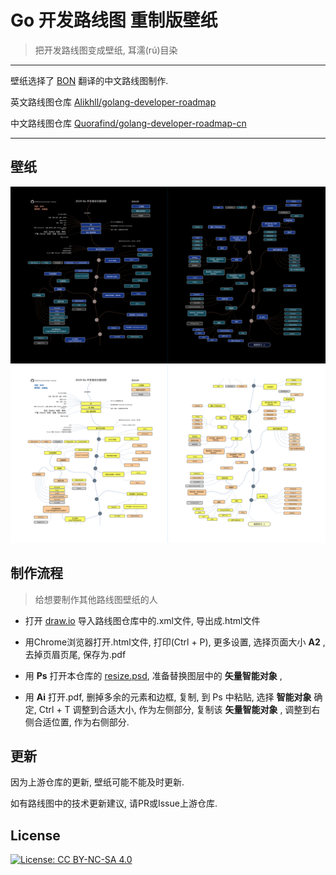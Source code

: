 # Go  开发路线图 重制版壁纸
> 把开发路线图变成壁纸, 耳濡(rú)目染

--------

壁纸选择了 [BON](https://github.com/Quorafind) 翻译的中文路线图制作.

英文路线图仓库 [Alikhll/golang-developer-roadmap](https://github.com/Alikhll/golang-developer-roadmap)

中文路线图仓库 [Quorafind/golang-developer-roadmap-cn](https://github.com/Quorafind/golang-developer-roadmap-cn)

--------

## 壁纸
![Black](./resize.png)
![White](./resizeW.png)

## 制作流程
> 给想要制作其他路线图壁纸的人

- 打开 [draw.io](https://www.draw.io/) 导入路线图仓库中的.xml文件, 导出成.html文件

- 用Chrome浏览器打开.html文件, 打印(Ctrl + P), 更多设置, 选择页面大小 **A2** , 去掉页眉页尾, 保存为.pdf

- 用 **Ps** 打开本仓库的 [resize.psd](./resize.psd), 准备替换图层中的 **矢量智能对象** ,

- 用 **Ai** 打开.pdf, 删掉多余的元素和边框, 复制, 到 Ps 中粘贴, 选择 **智能对象** 确定, Ctrl + T 调整到合适大小, 作为左侧部分, 复制该 **矢量智能对象** , 调整到右侧合适位置, 作为右侧部分.

## 更新

因为上游仓库的更新, 壁纸可能不能及时更新.

如有路线图中的技术更新建议, 请PR或Issue上游仓库.

## License

[![License: CC BY-NC-SA 4.0](https://img.shields.io/badge/License-CC%20BY--NC--SA%204.0-lightgrey.svg)](https://creativecommons.org/licenses/by-nc-sa/4.0/)